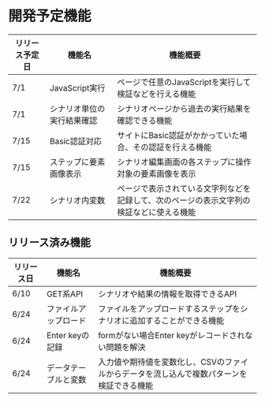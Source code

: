 # 開発予定機能

| リリース予定日 | 機能名 | 機能概要 |
| ------ | -------- | -------------- |
| 7/1 | JavaScript実行 | ページで任意のJavaScriptを実行して検証などを行える機能 |
| 7/1 | シナリオ単位の実行結果確認 | シナリオページから過去の実行結果を確認できる機能 |
| 7/15 | Basic認証対応 | サイトにBasic認証がかかっていた場合、その認証を行える機能 |
| 7/15 | ステップに要素画像表示 | シナリオ編集画面の各ステップに操作対象の要素画像を表示 |
| 7/22 | シナリオ内変数 | ページで表示されている文字列などを記録して、次のページの表示文字列の検証などに使える機能 |

## リリース済み機能

| リリース日 | 機能名 | 機能概要 |
| ------ | -------- | -------------- |
| 6/10 | GET系API | シナリオや結果の情報を取得できるAPI |
| 6/24 | ファイルアップロード | ファイルをアップロードするステップをシナリオに追加することができる機能 |
| 6/24 | Enter keyの記録 | formがない場合Enter keyがレコードされない問題を解決 |
| 6/24 | データテーブルと変数 | 入力値や期待値を変数化し、CSVのファイルからデータを流し込んで複数パターンを検証できる機能 |
